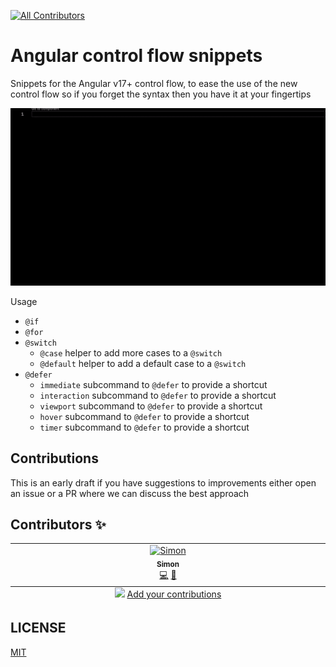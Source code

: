 <!-- ALL-CONTRIBUTORS-BADGE:START - Do not remove or modify this section -->
[![All Contributors](https://img.shields.io/badge/all_contributors-1-orange.png?style=flat-square)](#contributors-)
<!-- ALL-CONTRIBUTORS-BADGE:END -->

# Angular control flow snippets

Snippets for the Angular v17+ control flow, to ease the use of the new control flow so if you forget the syntax then you have it at your fingertips

![Preview](./images/ng-cf-snippets.gif)

Usage

- `@if`
- `@for`
- `@switch`
  - `@case` helper to add more cases to a `@switch`
  - `@default` helper to add a default case to a `@switch`
- `@defer`
  - `immediate` subcommand to `@defer` to provide a shortcut
  - `interaction` subcommand to `@defer` to provide a shortcut
  - `viewport` subcommand to `@defer` to provide a shortcut
  - `hover` subcommand to `@defer` to provide a shortcut
  - `timer` subcommand to `@defer` to provide a shortcut

## Contributions

This is an early draft if you have suggestions to improvements either open an issue or a PR where we can discuss the best approach

## Contributors ✨

<!-- ALL-CONTRIBUTORS-LIST:START - Do not remove or modify this section -->
<!-- prettier-ignore-start -->
<!-- markdownlint-disable -->
<table>
  <tbody>
    <tr>
      <td align="center" valign="top" width="14.28%"><a href="https://nomis.dk/"><img src="https://avatars.githubusercontent.com/u/3041602?v=4?s=100" width="100px;" alt="Simon"/><br /><sub><b>Simon</b></sub></a><br /><a href="https://github.com/sp90/angular-control-flow-snippets/commits?author=sp90" title="Code">💻</a> <a href="https://github.com/sp90/angular-control-flow-snippets/commits?author=sp90" title="Documentation">📖</a></td>
    </tr>
  </tbody>
  <tfoot>
    <tr>
      <td align="center" size="13px" colspan="7">
        <img src="https://raw.githubusercontent.com/all-contributors/all-contributors-cli/1b8533af435da9854653492b1327a23a4dbd0a10/assets/logo-small.png">
          <a href="https://all-contributors.js.org/docs/en/bot/usage">Add your contributions</a>
        </img>
      </td>
    </tr>
  </tfoot>
</table>

<!-- markdownlint-restore -->
<!-- prettier-ignore-end -->

<!-- ALL-CONTRIBUTORS-LIST:END -->

## LICENSE

[MIT](LICENSE)